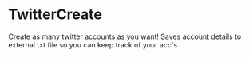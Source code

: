 # TwitterCreate
Create as many twitter accounts as you want! Saves account details to external txt file so you can keep track of your acc's
